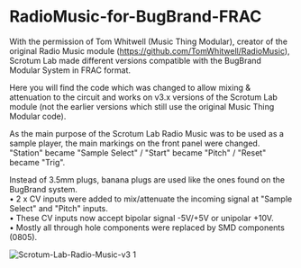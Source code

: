 # RadioMusic-for-BugBrand-FRAC
With the permission of Tom Whitwell (Music Thing Modular), creator of the original Radio Music module (https://github.com/TomWhitwell/RadioMusic), Scrotum Lab made different versions compatible with the BugBrand Modular System in FRAC format.

Here you will find the code which was changed to allow mixing & attenuation to the circuit and works on v3.x versions of the Scrotum Lab module (not the earlier versions which still use the original Music Thing Modular code).

As the main purpose of the Scrotum Lab Radio Music was to be used as a sample player, the main markings on the front panel were changed.<br>
"Station" became "Sample Select" / "Start" became "Pitch" / "Reset" became "Trig".

Instead of 3.5mm plugs, banana plugs are used like the ones found on the BugBrand system.<br>
• 2 x CV inputs were added to mix/attenuate the incoming signal at "Sample Select" and "Pitch" inputs.<br> 
• These CV inputs now accept bipolar signal -5V/+5V or unipolar +10V.<br> 
• Mostly all through hole components were replaced by SMD components (0805).<br> 

![Scrotum-Lab-Radio-Music-v3 1](https://user-images.githubusercontent.com/39232489/63490793-d13be980-c4b5-11e9-9c12-ad146505ee79.jpg)
